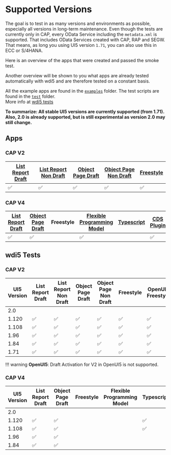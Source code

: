 # Supported Versions

The goal is to test in as many versions and environments as possible, especially all versions in long-term maintenance. 
Even though the tests are currently only in CAP, every OData Service including the `metadata.xml` is supported. That includes OData Services created with CAP, RAP and SEGW. That means, as long you using UI5 version `1.71`, you can also use this in ECC or S/4HANA.

Here is an overview of the apps that were created and passed the smoke test. 

Another overview will be shown to you what apps are already tested automatically with wdi5 and are therefore tested on a constant basis.  

All the example apps are found in the [`examples`](https://github.com/marianfoo/ui5-cc-spreadsheetimporter/tree/main/examples/packages) folder. The test scripts are found in the [`test`](https://github.com/marianfoo/ui5-cc-spreadsheetimporter/tree/main/examples/test) folder.  
More info at [wdi5 tests](./Development/wdi5.md)

**To summarize: All stable UI5 versions are currently supported (from 1.71). Also, 2.0 is already supported, but is still experimental as version 2.0 may still change.**

## Apps

### CAP V2

| [List Report Draft](https://github.com/marianfoo/ui5-cc-spreadsheetimporter/blob/main/examples/packages/ordersv2fe/webapp/ext/controller/ListReportExt.controller.js)  | [List Report Non Draft](https://github.com/marianfoo/ui5-cc-spreadsheetimporter/blob/main/examples/packages/ordersv2fenondraft/webapp/ext/controller/ListReportExt.controller.js)  | [Object Page Draft](https://github.com/marianfoo/ui5-cc-spreadsheetimporter/blob/main/examples/packages/ordersv2fe/webapp/ext/controller/ObjectPageExt.controller.js)  | [Object Page Non Draft](https://github.com/marianfoo/ui5-cc-spreadsheetimporter/blob/main/examples/packages/ordersv2fenondraft/webapp/ext/controller/ObjectPageExt.controller.js)  | [Freestyle](https://github.com/marianfoo/ui5-cc-spreadsheetimporter/blob/main/examples/packages/ordersv2freestylenondraft/webapp/controller/List.controller.js) |
|---|---|---|---|---|
| :white_check_mark: | :white_check_mark: | :white_check_mark: | :white_check_mark: | :white_check_mark: |

### CAP V4

| [List Report Draft](https://github.com/marianfoo/ui5-cc-spreadsheetimporter/blob/main/examples/packages/ordersv4fe/webapp/ext/ListReportExtController.js)  | [Object Page Draft](https://github.com/marianfoo/ui5-cc-spreadsheetimporter/blob/main/examples/packages/ordersv4fe/webapp/ext/ObjectPageExtController.js)  |  Freestyle | [Flexible Programming Model](https://github.com/marianfoo/ui5-cc-spreadsheetimporter/blob/main/examples/packages/ordersv4fpm/webapp/ext/main/Main.controller.js) | [Typescript](https://github.com/marianfoo/ui5-cc-spreadsheetimporter/blob/main/examples/packages/ordersv4fets/webapp/ext/ListReportExtController.ts) | [CDS Plugin](https://github.com/marianfoo/ui5-cc-spreadsheetimporter/blob/main/examples/packages/server/app/ordersv4fecds/webapp/ext/ObjectPageExtController.js) |
|---|---|---|---|---|---|
| :white_check_mark:   | :white_check_mark: |  |  :white_check_mark:  | |  :white_check_mark:  | |  :white_check_mark:  |

## wdi5 Tests

### CAP V2

| UI5 Version  | List Report Draft  | List Report Non Draft  | Object Page Draft  | Object Page Non Draft  | Freestyle | OpenUI5 Freestyle |
|---|---|---|---|---|---|---|
| 2.0  |    |   | |   |   |  |
| 1.120  | :white_check_mark:   |  :white_check_mark: | :white_check_mark: | :white_check_mark:  | :white_check_mark:  | :white_check_mark: |
| 1.108  | :white_check_mark:   |  :white_check_mark: | :white_check_mark: | :white_check_mark:  | :white_check_mark:  | :white_check_mark: |
| 1.96  | :white_check_mark:  |  :white_check_mark: |  :white_check_mark: | :white_check_mark:  |  :white_check_mark: | :white_check_mark: |
|  1.84 |  :white_check_mark: | :white_check_mark:  |  :white_check_mark: | :white_check_mark:  | :white_check_mark:  | :white_check_mark: |
|  1.71 | :white_check_mark:  |  :white_check_mark: |  :white_check_mark: | :white_check_mark: |  :white_check_mark: | :white_check_mark: |

!!! warning 
     **OpenUI5**: Draft Activation for V2 in OpenUI5 is not supported.

### CAP V4

| UI5 Version  | List Report Draft  | Object Page Draft  |  Freestyle | Flexible Programming Model | Typescript | CDS Plugin|
|---|---|---|---|---|---|---|
| 2.0 |    | |  |  |  |  |
| 1.120  |  :white_check_mark:  | :white_check_mark: |  |  |:white_check_mark:  |:white_check_mark:  |
| 1.108  |  :white_check_mark:  | :white_check_mark: |  |  |:white_check_mark:  |:white_check_mark:  |
| 1.96  | :white_check_mark:  | :white_check_mark:  |   |   |   |   |
|  1.84 |  :white_check_mark: | :white_check_mark:  |   |   |   |   |